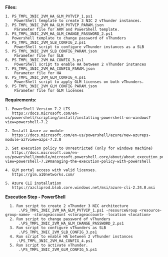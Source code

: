 **Files:**

    1. PS_TMPL_3NIC_2VM_HA_GLM_PVTVIP_1.ps1
        PowerShell template to create 3 NIC 2 vThunder instances.
    2. PS_TMPL_3NIC_2VM_HA_GLM_PVTVIP_PARAM.json
        Parameter file for ARM and PowerShell template.
    3. PS_TMPL_3NIC_2VM_HA_GLM_CHANGE_PASSWORD_2.ps1
       Powershell template to change password of vThunders
    4. PS_TMPL_3NIC_2VM_SLB_CONFIG_2.ps1
        PowerShell script to configure vThunder instances as a SLB 
    5. PS_TMPL_3NIC_2VM_SLB_CONFIG_PARAM.json
        Parameter file for SLB
    6. PS_TMPL_3NIC_2VM_HA_CONFIG_3.ps1
        PowerShell script to enable HA between 2 vThunder instances
    7. PS_TMPL_3NIC_2VM_HA_CONFIG_PARAM.json
        Parameter file for HA
    8. PS_TMPL_3NIC_2VM_GLM_CONFIG_4.ps1
        PowerShell script to apply GLM licenses on both vThunders.
    9. PS_TMPL_3NIC_2VM_GLM_CONFIG_PARAM.json
        Parameter file for GLM licenses

**Requirements:**

    1. PowerShell Version 7.2 LTS
	   https://docs.microsoft.com/en-us/powershell/scripting/install/installing-powershell-on-windows?view=powershell-7.2
	   
    2. Install Azure az module
       https://docs.microsoft.com/en-us/powershell/azure/new-azureps-module-az?view=azps-7.2.0
	
    3. Set execution policy to Unrestricted (only for windows machine)
       https://docs.microsoft.com/en-us/powershell/module/microsoft.powershell.core/about/about_execution_policies?view=powershell-7.2#managing-the-execution-policy-with-powershell
    	
    4. GLM portal access with valid licenses.
       https://glm.a10networks.com/
	  
	5. Azure CLI installation
	   https://azcliprod.blob.core.windows.net/msi/azure-cli-2.24.0.msi
	   
**Execution Step - PowerShell**

      1. Run script to create 2 vThunder 3 NIC architecture
          .\PS_TMPL_3NIC_2VM_HA_GLM_PVTVIP_1.ps1 -resourceGroup <resource-group-name> -storageaccount <storageaccount> -location <location>
      2. Run script to change password of vThunders
          .\PS_TMPL_3NIC_2VM_HA_GLM_CHANGE_PASSWORD_2.ps1
      3. Run script to configure vThunders as SLB
          .\PS_TMPL_3NIC_2VM_SLB_CONFIG_3.ps1 
      4. Run script to enable HA between 2 vThunder instances
         .\PS_TMPL_3NIC_2VM_HA_CONFIG_4.ps1 
      5. Run script to activate vThunder.
          .\PS_TMPL_3NIC_2VM_GLM_CONFIG_5.ps1
